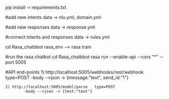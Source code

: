 pip install -r requirements.txt





#add new intents
    data -> nlu.yml, domain.yml

#add new responses
    data -> response.yml

#connect intents and responses
    data -> rules.yml
    

cd Rasa_chatbbot
rasa_env --> rasa train




#run the rasa chatbot
cd Rasa_chatbbot
rasa run --enable-api --cors "*" --port 5005





#API end-points
    1) http://localhost:5005/webhooks/rest/webhook   type=POST
        -body -->json -> {message:"text",
                    send_id:"1"}

    2) http://localhost:5005/model/parse   type=POST
            -body -->json -> {text:"text"}



